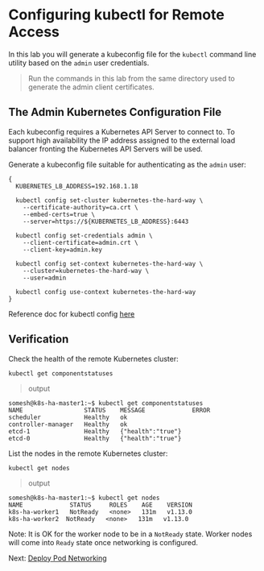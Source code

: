 # Configuring kubectl for Remote Access

In this lab you will generate a kubeconfig file for the `kubectl` command line utility based on the `admin` user credentials.

> Run the commands in this lab from the same directory used to generate the admin client certificates.

## The Admin Kubernetes Configuration File

Each kubeconfig requires a Kubernetes API Server to connect to. To support high availability the IP address assigned to the external load balancer fronting the Kubernetes API Servers will be used.

Generate a kubeconfig file suitable for authenticating as the `admin` user:

```
{
  KUBERNETES_LB_ADDRESS=192.168.1.18

  kubectl config set-cluster kubernetes-the-hard-way \
    --certificate-authority=ca.crt \
    --embed-certs=true \
    --server=https://${KUBERNETES_LB_ADDRESS}:6443

  kubectl config set-credentials admin \
    --client-certificate=admin.crt \
    --client-key=admin.key

  kubectl config set-context kubernetes-the-hard-way \
    --cluster=kubernetes-the-hard-way \
    --user=admin

  kubectl config use-context kubernetes-the-hard-way
}
```

Reference doc for kubectl config [here](https://kubernetes.io/docs/tasks/access-application-cluster/configure-access-multiple-clusters/)

## Verification

Check the health of the remote Kubernetes cluster:

```
kubectl get componentstatuses
```

> output

```
somesh@k8s-ha-master1:~$ kubectl get componentstatuses
NAME                 STATUS    MESSAGE             ERROR
scheduler            Healthy   ok
controller-manager   Healthy   ok
etcd-1               Healthy   {"health":"true"}
etcd-0               Healthy   {"health":"true"}
```

List the nodes in the remote Kubernetes cluster:

```
kubectl get nodes
```

> output

```
somesh@k8s-ha-master1:~$ kubectl get nodes
NAME             STATUS     ROLES    AGE    VERSION
k8s-ha-worker1   NotReady   <none>   131m   v1.13.0
k8s-ha-worker2  NotReady   <none>   131m   v1.13.0
```

Note: It is OK for the worker node to be in a `NotReady` state. Worker nodes will come into `Ready` state once networking is configured.

Next: [Deploy Pod Networking](12-configure-pod-networking.md)
